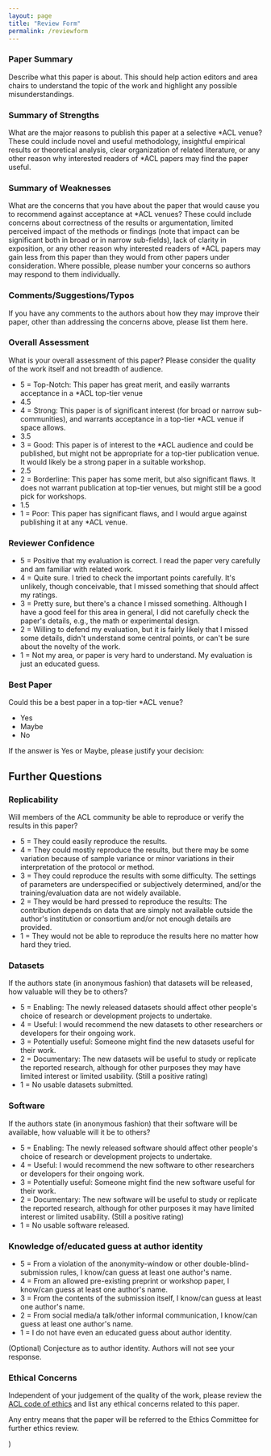 ```yaml
---
layout: page
title: "Review Form"
permalink: /reviewform
---
```


### Paper Summary

Describe what this paper is about. This should help action editors and area chairs to understand the topic of the work and highlight any possible misunderstandings.  

### Summary of Strengths

What are the major reasons to publish this paper at a selective *ACL venue? These could include novel and useful methodology, insightful empirical results or theoretical analysis, clear organization of related literature, or any other reason why interested readers of *ACL papers may find the paper useful.

### Summary of Weaknesses

What are the concerns that you have about the paper that would cause you to recommend against acceptance at *ACL venues? These could include concerns about correctness of the results or argumentation, limited perceived impact of the methods or findings (note that impact can be significant both in broad or in narrow sub-fields), lack of clarity in exposition, or any other reason why interested readers of *ACL papers may gain less from this paper than they would from other papers under consideration. Where possible, please number your concerns so authors may respond to them individually.

### Comments/Suggestions/Typos 

If you have any comments to the authors about how they may improve their paper, other than addressing the concerns above, please list them here.

### Overall Assessment

What is your overall assessment of this paper? Please consider the quality of the work itself and not breadth of audience. 


* 5 = Top-Notch: This paper has great merit, and easily warrants acceptance in a *ACL top-tier venue
* 4.5
* 4 = Strong: This paper is of significant interest (for broad or narrow sub-communities), and warrants acceptance in a top-tier *ACL venue if space allows.
* 3.5
* 3 = Good: This paper is of interest to the *ACL audience and could be published, but might not be appropriate for a top-tier publication venue. It would likely be a strong paper in a suitable workshop. 
* 2.5
* 2 = Borderline: This paper has some merit, but also significant flaws. It does not warrant publication at top-tier venues, but might still be a good pick for workshops. 
* 1.5
* 1 = Poor: This paper has significant flaws, and I would argue against publishing it at any *ACL venue.

### Reviewer Confidence

* 5 = Positive that my evaluation is correct. I read the paper very carefully and am familiar with related work.
* 4 = Quite sure. I tried to check the important points carefully. It's unlikely, though conceivable, that I missed something that should affect my ratings.
* 3 =  Pretty sure, but there's a chance I missed something. Although I have a good feel for this area in general, I did not carefully check the paper's details, e.g., the math or experimental design.
* 2 =  Willing to defend my evaluation, but it is fairly likely that I missed some details, didn't understand some central points, or can't be sure about the novelty of the work.
* 1 = Not my area, or paper is very hard to understand. My evaluation is just an educated guess.

### Best Paper

Could this be a best paper in a top-tier *ACL venue?

* Yes
* Maybe
* No

If the answer is Yes or Maybe, please justify your decision:


## Further Questions

### Replicability

Will members of the ACL community be able to reproduce or verify the results in this paper?

* 5 = They could easily reproduce the results.
* 4 = They could mostly reproduce the results, but there may be some variation because of sample variance or minor variations in their interpretation of the protocol or method.
* 3 = They could reproduce the results with some difficulty. The settings of parameters are underspecified or subjectively determined, and/or the training/evaluation data are not widely available.
* 2 = They would be hard pressed to reproduce the results: The contribution depends on data that are simply not available outside the author's institution or consortium and/or not enough details are provided.
* 1 = They would not be able to reproduce the results here no matter how hard they tried.

### Datasets

If the authors state (in anonymous fashion) that datasets will be released, how valuable will they be to others? 

* 5 = Enabling: The newly released datasets should affect other people's choice of research or development projects to undertake.
* 4 = Useful: I would recommend the new datasets to other researchers or developers for their ongoing work.
* 3 = Potentially useful: Someone might find the new datasets useful for their work.
* 2 = Documentary: The new datasets will be useful to study or replicate the reported research, although for other purposes they may have limited interest or limited usability. (Still a positive rating)
* 1 = No usable datasets submitted.

### Software

If the authors state (in anonymous fashion) that their software will be available, how valuable will it be to others? 

* 5 = Enabling: The newly released software should affect other people's choice of research or development projects to undertake.
* 4 = Useful: I would recommend the new software to other researchers or developers for their ongoing work.
* 3 = Potentially useful: Someone might find the new software useful for their work.
* 2 = Documentary: The new software will be useful to study or replicate the reported research, although for other purposes it may have limited interest or limited usability. (Still a positive rating)
* 1 = No usable software released.

### Knowledge of/educated guess at author identity  

* 5 = From a violation of the anonymity-window or other double-blind-submission rules, I know/can guess at least one author's name.
* 4 = From an allowed pre-existing preprint or workshop paper, I know/can guess at least one author's name.
* 3 = From the contents of the submission itself, I know/can guess at least one author's name.
* 2 = From social media/a talk/other informal communication, I know/can guess at least one author's name.
* 1 = I do not have even an educated guess about author identity.

(Optional) Conjecture as to author identity.  Authors will not see your response.

### Ethical Concerns

Independent of your judgement of the quality of the work, please review the [ACL code of ethics](https://www.aclweb.org/portal/content/acl-code-ethics) and list any ethical concerns related to this paper. 

Any entry means that the paper will be referred to the Ethics Committee for further ethics review. 

)
